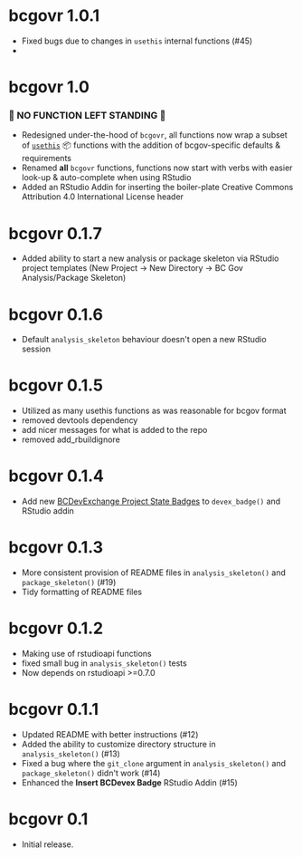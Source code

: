 # bcgovr 1.0.1

* Fixed bugs due to changes in `usethis` internal functions (#45)
* 

# bcgovr 1.0
### 🎉 NO FUNCTION LEFT STANDING 🎉
* Redesigned under-the-hood of `bcgovr`, all functions now wrap a subset of [`usethis`](https://cran.r-project.org/package=usethis) 📦 functions with the addition of bcgov-specific defaults & requirements
* Renamed **all** `bcgovr` functions, functions now start with verbs with easier look-up & auto-complete when using RStudio
* Added an RStudio Addin for inserting the boiler-plate Creative Commons Attribution 4.0 International License header

# bcgovr 0.1.7
* Added ability to start a new analysis or package skeleton via RStudio project templates 
  (New Project -> New Directory -> BC Gov Analysis/Package Skeleton)

# bcgovr 0.1.6
* Default `analysis_skeleton` behaviour doesn't open a new RStudio session

# bcgovr 0.1.5
* Utilized as many usethis functions as was reasonable for bcgov format
* removed devtools dependency
* add nicer messages for what is added to the repo
* removed add_rbuildignore

# bcgovr 0.1.4
* Add new [BCDevExchange Project State Badges](https://github.com/BCDevExchange/assets/blob/master/README.md) to `devex_badge()` and RStudio addin

# bcgovr 0.1.3
* More consistent provision of README files in `analysis_skeleton()` and `package_skeleton()` (#19)
* Tidy formatting of README files

# bcgovr 0.1.2
* Making use of rstudioapi functions
* fixed small bug in `analysis_skeleton()` tests
* Now depends on rstudioapi >=0.7.0

# bcgovr 0.1.1

* Updated README with better instructions (#12)
* Added the ability to customize directory structure in `analysis_skeleton()` (#13)
* Fixed a bug where the `git_clone` argument in `analysis_skeleton()` and `package_skeleton()` didn't work (#14)
* Enhanced the **Insert BCDevex Badge** RStudio Addin (#15)

# bcgovr 0.1

* Initial release.



